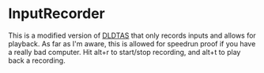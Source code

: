 # InputRecorder

This is a modified version of [DLDTAS](../DLDTAS) that only records inputs and allows for playback. As far as I'm aware, this is allowed for speedrun proof if you have a really bad computer. Hit alt+r to start/stop recording, and alt+t to play back a recording.